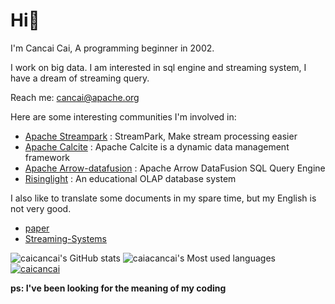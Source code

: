 # Hi👋
I'm Cancai Cai, A programming beginner in 2002.

I work on big data. I am interested in sql engine and streaming system, I have a dream of streaming query.

Reach me: cancai@apache.org

Here are some interesting communities I'm involved in:

- [Apache Streampark](https://github.com/apache/incubator-streampark) : StreamPark, Make stream processing easier
- [Apache Calcite](https://github.com/apache/calcite) : Apache Calcite is a dynamic data management framework
- [Apache Arrow-datafusion](https://github.com/apache/arrow-datafusion) : Apache Arrow DataFusion SQL Query Engine 
- [Risinglight](https://github.com/risinglightdb/risinglight) : An educational OLAP database system


I also like to translate some documents in my spare time, but my English is not very good.

- [paper](https://github.com/caicancai/paper_reading_cn)
- [Streaming-Systems](https://github.com/caicancai/Streaming-Systems_CN)
  
![caicancai's GitHub stats](https://github-readme-stats.vercel.app/api?username=caicancai)
![caiacancai's Most used languages](https://github-readme-stats.vercel.app/api/top-langs/?username=caicancai&layout=compact&hide_border=true&langs_count=10)
[![caicancai](https://github-readme-activity-graph.vercel.app/graph?username=caicancai&theme=react-dark&hide_border=true)](https://github.com/ashutosh00710/github-readme-activity-graph)

**ps: I've been looking for the meaning of my coding**


